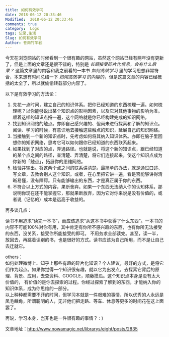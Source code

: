 ```yaml
---
title: 如何有效学习
date: 2018-06-12 20:33:46
Modified:  2018-06-12 20:33:46
comments: true
category:  Logs
tags: 记录,生活
Slug: 如何有效学习
Author: 苍南竹竿君
---
```

今天在浏览网站的时候看到一个很有趣的网站，虽然这个网站已经有两年没有更新了，但是上面的文章还是很不错的，特别是 *长期接受碎片化信息，会有什么后果？* 这篇文章里的内容和我之前看的一本书 *如何高效学习* 里的学习思想非常符合，本来想有时间总结一下 *如何高效学习* 的内容的，但是这篇文章的内容已经概括的太全了，所以就偷偷转载部分内容了。  

以下是有效学习的方法论：  
1. 先花一点时间，建立自己的知识体系。把你已经知道的东西梳理一遍。如何梳理呢？以你能够说出某个知识点的影响因素，以及它对其他事物的影响为准。顺着这样的知识点捋一遍，这个网络就是你已经构建完成的知识网络。
2. 找到知识网络的触点。亦即自己感兴趣的、但尚未进行探索和了解的知识点。阅读、学习的时候，有意识地去接触这些触点的知识，延展自己的知识网络。
3. 当接触到一个新的知识点时，先考虑如何将其纳入知识体系。亦即在脑子里回想你的知识网络，思考它可以如何跟你已经知道的东西联系起来。
4. 如果找到了对应的点，弄通路径。也就是说，将这个新的知识点，跟已经知道的某个点之间的路径，查清楚、弄清楚，将它们连接起来，使这个知识点成为你新的「触点」，拓展你的思维网络。
5. 检验并输出。将这两个点之间的联系讲清楚。最简单的办法，就是通过口述、写文章，去教会别人这个知识。或者，在心里把它讲一遍，看是否能够讲得清晰易懂，没有障碍。只有能够输出的东西，才是真正属于你的东西。
6. 不符合以上方式的内容，果断舍弃。如果一个东西无法纳入你的认知体系，那说明你现在还不能掌握它，那就果断放弃，因为它对你来说是没有价值的，或者说（记忆的）成本是远高于收益的。

再多谈几点：<!--more-->  

读书不用追求“读完一本书”，而应该追求“从这本书中获得了什么东西”。一本书的内容不可能100%对你有用，其中肯定有你所不感兴趣的东西，也有你所无法接受的东西，没关系，接受你所能接受的即可。
不用务求全部读完。甚至，读一半，放回去，再跳着读别的书，也是很好的方式。读书应该为自己所用，而不是让自己去迁就它。

others：  
如何处理微博上、知乎上那些有趣的碎片化知识？个人建议，最好的方式，是将它们作为起点。如果你觉得一个知识很有趣，就以它为出发点，去探索它背后的原理、背景、应用，去查资料、GOOGLE，顺藤摸瓜。这个知识点本身是没有太大价值的，
有价值的是你去探索的过程。你经过探索了解到的东西，才能纳入你的知识体系，成为你思维的一部分。  
以上种种都需要不菲的时间，但学习本就是一件艰难的事情，所以优秀的人永远是凤毛麟角，所谓聪明的人，无非他们把走路、等车、休息等更多的时间花在这上面罢了。  

再说，学习本身，岂非也是一件很有趣的事情？ : )  

文章地址：http://www.nowamagic.net/librarys/eight/posts/2835